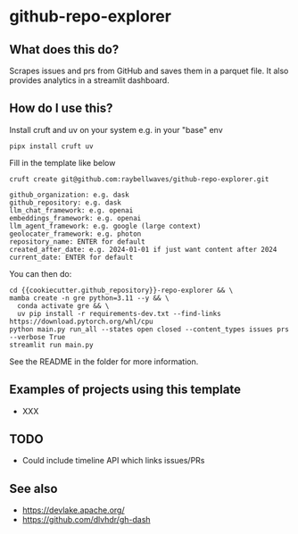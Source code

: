 # github-repo-explorer

## What does this do?

Scrapes issues and prs from GitHub and saves them in a parquet file.
It also provides analytics in a streamlit dashboard.

## How do I use this?

Install cruft and uv on your system e.g. in your "base" env
```
pipx install cruft uv
```

Fill in the template like below
```
cruft create git@github.com:raybellwaves/github-repo-explorer.git

github_organization: e.g. dask
github_repository: e.g. dask
llm_chat_framework: e.g. openai
embeddings_framework: e.g. openai
llm_agent_framework: e.g. google (large context)
geolocater_framework: e.g. photon
repository_name: ENTER for default
created_after_date: e.g. 2024-01-01 if just want content after 2024
current_date: ENTER for default
```

You can then do:
```
cd {{cookiecutter.github_repository}}-repo-explorer && \
mamba create -n gre python=3.11 --y && \
  conda activate gre && \
  uv pip install -r requirements-dev.txt --find-links https://download.pytorch.org/whl/cpu
python main.py run_all --states open closed --content_types issues prs --verbose True
streamlit run main.py
```

See the README in the folder for more information.

## Examples of projects using this template

 - XXX

## TODO

 - Could include timeline API which links issues/PRs

 ## See also

 - https://devlake.apache.org/
 - https://github.com/dlvhdr/gh-dash
